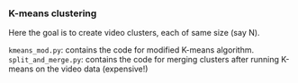 ### K-means clustering 

Here the goal is to create video clusters, each of same size (say N).   

`kmeans_mod.py`: contains the code for modified K-means algorithm.  
`split_and_merge.py`: contains the code for merging clusters after running K-means on the video data (expensive!)  



